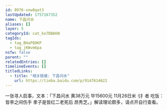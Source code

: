 ```yaml
---
id: 0976-vnw8qat3
lastUpdated: 1757167352
name: 下昌问水
aliases: []
layer: 5
categoryId: cat_ko7DBA6N
tagIds:
  - tag_BHaPQ9KP
  - tag_jKWvm6pa
nsfw: false
parent: ""
relatedEntries: []
timelineEvents: []
titledLinks:
  - title: "相关链接: 下昌问水"
    url: https://tieba.baidu.com/p/9147614622
---
```


一张寻人启事，文本：「下昌问水 黄38万元 毕15600元 11月26日米刂扌者 吃饭： 皆李之间伤手 孝子是皆红二老死后 昂秀芝。」解读理论颇多，请点开自行查看。
